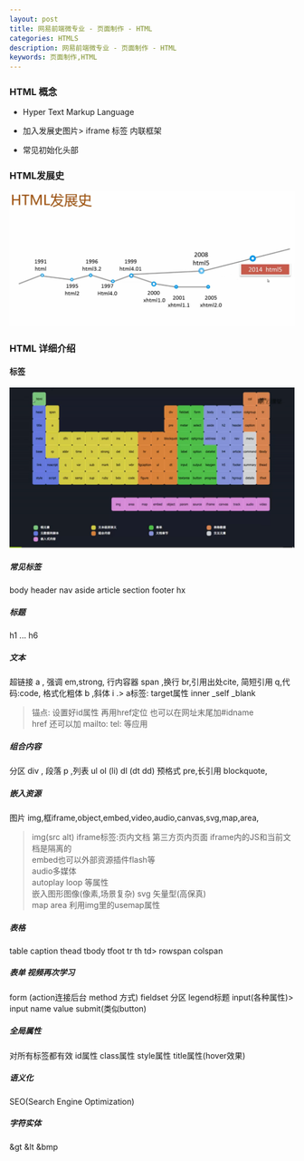 ```yaml
---
layout: post
title: 网易前端微专业 - 页面制作 - HTML
categories: HTMLS
description: 网易前端微专业 - 页面制作 - HTML
keywords: 页面制作,HTML
---
```



### HTML 概念

*   Hyper Text Markup Language
*   加入发展史图片&gt; iframe 标签 内联框架

*   常见初始化头部

### HTML发展史
![markdown](/images/posts/htmls/HTML发展史.png)    
    
### HTML 详细介绍

#### 标签
![markdown](/images/posts/htmls/HTML标签周期表.png)

##### 常见标签 
body header nav aside article section footer hx

##### 标题  
h1 ... h6

##### 文本  
超链接 a , 强调 em,strong, 行内容器 span ,换行 br,引用出处cite, 简短引用 q,代码:code, 格式化粗体 b ,斜体 i .> a标签: target属性 inner _self _blank

> 锚点: 设置好id属性 再用href定位 也可以在网址末尾加#idname    
href 还可以加 mailto: tel: 等应用

##### 组合内容  
分区 div , 段落 p ,列表 ul ol (li) dl (dt dd) 预格式 pre,长引用 blockquote,
##### 嵌入资源  
图片 img,框iframe,object,embed,video,audio,canvas,svg,map,area,
    
>  img(src alt) iframe标签:页内文档  第三方页内页面 iframe内的JS和当前文档是隔离的   
>  embed也可以外部资源插件flash等      
>  audio多媒体  
>  autoplay loop 等属性  
>  嵌入图形图像(像素,场景复杂) svg 矢量型(高保真)  
>  map area 利用img里的usemap属性

##### 表格 
table caption thead tbody tfoot tr th td> rowspan colspan

##### 表单 视频再次学习  
form (action连接后台 method 方式) fieldset 分区 legend标题 input(各种属性)> input name value submit(类似button)
   
##### 全局属性

对所有标签都有效
id属性  class属性 style属性 title属性(hover效果)

##### 语义化

SEO(Search Engine Optimization)

##### 字符实体
&gt &lt &bmp